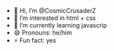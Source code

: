 - 👋 Hi, I’m @CosmicCrusaderZ
- 👀 I’m interested in html + css
- 🌱 I’m currently learning javascrip
- 😄 Pronouns: he/him
- ⚡ Fun fact: yes

<!---
CosmicCrusaderZ/CosmicCrusaderZ is a ✨ special ✨ repository because its `README.md` (this file) appears on your GitHub profile.
You can click the Preview link to take a look at your changes.
--->
